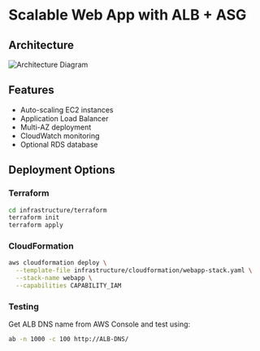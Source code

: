 # Scalable Web App with ALB + ASG

## Architecture
![Architecture Diagram](docs/architecture.png)

## Features
- Auto-scaling EC2 instances
- Application Load Balancer
- Multi-AZ deployment
- CloudWatch monitoring
- Optional RDS database

## Deployment Options

### Terraform
```bash
cd infrastructure/terraform
terraform init
terraform apply
```

### CloudFormation
```bash
aws cloudformation deploy \
  --template-file infrastructure/cloudformation/webapp-stack.yaml \
  --stack-name webapp \
  --capabilities CAPABILITY_IAM
```

### Testing
Get ALB DNS name from AWS Console and test using:

```bash
ab -n 1000 -c 100 http://ALB-DNS/
```
